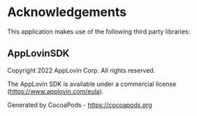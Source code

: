 # Acknowledgements
This application makes use of the following third party libraries:

## AppLovinSDK


Copyright 2022 AppLovin Corp. All rights reserved.

The AppLovin SDK is available under a commercial license (https://www.applovin.com/eula).


Generated by CocoaPods - https://cocoapods.org
